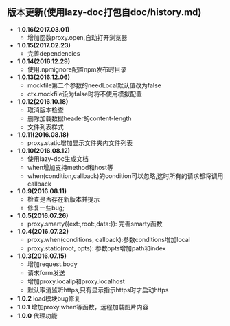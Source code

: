## 版本更新(使用lazy-doc打包自doc/history.md)
* **1.0.16(2017.03.01)**
    - 增加函数proxy.open,自动打开浏览器
* **1.0.15(2017.02.23)**
    - 完善dependencies
* **1.0.14(2016.12.29)**
    - 使用.npmignore配置npm发布时目录
* **1.0.13(2016.12.06)**
    - mockfile第二个参数的needLocal默认值改为false
    - ctx.mockfile设为false时将不使用模拟配置
* **1.0.12(2016.10.18)**
    - 取消版本检查
    - 删除加载数据header的content-length
    - 文件列表样式
* **1.0.11(2016.08.18)**
    - proxy.static增加显示文件夹内文件列表
* **1.0.10(2016.08.12)**
    - 使用lazy-doc生成文档
    - when增加支持method和host等
    - when(condition,callback)的condition可以忽略,这时所有的请求都将调用callback
* **1.0.9(2016.08.11)**
    - 检查是否存在新版本并提示
    - 修复一些bug;
* **1.0.5(2016.07.26)**
    - proxy.smarty({ext:,root:,data:}): 完善smarty函数
* **1.0.4(2016.07.22)**
    - proxy.when(conditions, callback):参数conditions增加local
    - proxy.static(root, opts): 参数opts增加path和index
* **1.0.3(2016.07.15)**
    - 增加request.body
    - 请求form发送
    - 增加proxy.localip和proxy.localhost
    - 默认取消监听https,只有显示指示https时才启动https
* **1.0.2** load模块bug修复
* **1.0.1** 增加proxy.when等函数，远程加载图片内容
* **1.0.0** 代理功能
